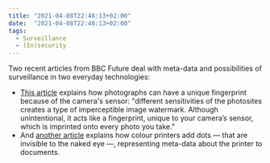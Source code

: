```yaml
---
title: "2021-04-08T22:48:13+02:00"
date:  "2021-04-08T22:48:13+02:00"
tags:
  - Surveillance
  - (In)security
---
```


Two recent articles from BBC Future deal with meta-data and possibilities of surveillance in two everyday technologies:

* [This article](https://web.archive.org/web/20210407212947/https://www.bbc.com/future/article/20210324-the-hidden-fingerprint-inside-your-photos) explains how photographs can have a unique fingerprint because of the camera's sensor: "different sensitivities of the photosites creates a type of imperceptible image watermark. Although unintentional, it acts like a fingerprint, unique to your camera’s sensor, which is imprinted onto every photo you take."
* And [another article](https://web.archive.org/web/20210405041559/https://www.bbc.com/future/article/20170607-why-printers-add-secret-tracking-dots) explains how colour printers add dots — that are invisible to the naked eye —, representing meta-data about the printer to documents.
